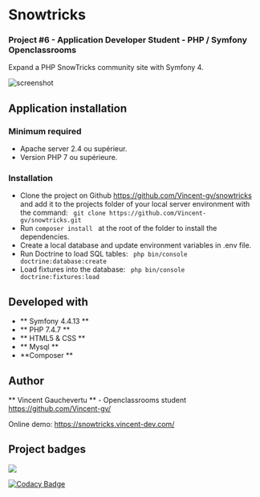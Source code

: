 # Snowtricks

### Project #6 - Application Developer Student - PHP / Symfony Openclassrooms

Expand a PHP SnowTricks community site with Symfony 4.

![screenshot](http://vincent-dev.com/img/screenshot2.jpg)

## Application installation

### Minimum required

* Apache server 2.4 ou supérieur.  
* Version PHP 7 ou supérieure. 

### Installation

* Clone the project on Github https://github.com/Vincent-gv/snowtricks and add it to the projects folder of your local server environment with the command:
`` 
git clone https://github.com/Vincent-gv/snowtricks.git
`` 
* Run 
`` composer install 
``  at the root of the folder to install the dependencies.
* Create a local database and update environment variables in .env file.
* Run Doctrine to load SQL tables: 
`` 
php bin/console doctrine:database:create
`` 
 * Load fixtures into the database: 
`` 
 php bin/console doctrine:fixtures:load
`` 

## Developed with

* ** Symfony 4.4.13 **
* ** PHP 7.4.7 **
* ** HTML5 & CSS **
* ** Mysql **
* **Composer **

## Author

** Vincent Gauchevertu ** - Openclassrooms student
https://github.com/Vincent-gv/

Online demo: https://snowtricks.vincent-dev.com/

## Project badges

<a href="https://codeclimate.com/github/codeclimate/codeclimate/maintainability"><img src="https://api.codeclimate.com/v1/badges/a99a88d28ad37a79dbf6/maintainability" /></a>

[![Codacy Badge](https://api.codacy.com/project/badge/Grade/cafec2004c2c439aaef161f8d81b9d0b)](https://app.codacy.com/manual/Vincent-gv/snowtricks?utm_source=github.com&utm_medium=referral&utm_content=Vincent-gv/snowtricks&utm_campaign=Badge_Grade_Dashboard)